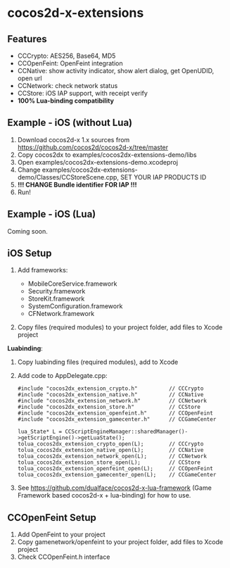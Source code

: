 # cocos2d-x-extensions

## Features

-   CCCrypto: AES256, Base64, MD5
-   CCOpenFeint: OpenFeint integration
-   CCNative: show activity indicator, show alert dialog, get OpenUDID, open url
-   CCNetwork: check network status
-   CCStore: iOS IAP support, with receipt verify
-   **100% Lua-binding compatibility**

## Example - iOS (without Lua)

1.  Download cocos2d-x 1.x sources from https://github.com/cocos2d/cocos2d-x/tree/master
2.  Copy cocos2dx to examples/cocos2dx-extensions-demo/libs
3.  Open examples/cocos2dx-extensions-demo.xcodeproj
4.  Change examples/cocos2dx-extensions-demo/Classes/CCStoreScene.cpp, SET YOUR IAP PRODUCTS ID
5.  **!!! CHANGE Bundle identifier FOR IAP !!!**
6.  Run!

## Example - iOS (Lua)

Coming soon.


## iOS Setup

1.  Add frameworks:
    -   MobileCoreService.framework
    -   Security.framework
    -   StoreKit.framework
    -   SystemConfiguration.framework
    -   CFNetwork.framework

2.  Copy files (required modules) to your project folder, add files to Xcode project


**Luabinding**:

1.  Copy luabinding files (required modules), add to Xcode
2.  Add code to AppDelegate.cpp:

        #include "cocos2dx_extension_crypto.h"          // CCCrypto
        #include "cocos2dx_extension_native.h"          // CCNative
        #include "cocos2dx_extension_network.h"         // CCNetwork
        #include "cocos2dx_extension_store.h"           // CCStore
        #include "cocos2dx_extension_openfeint.h"       // CCOpenFeint
        #include "cocos2dx_extension_gamecenter.h"      // CCGameCenter
    
        lua_State* L = CCScriptEngineManager::sharedManager()->getScriptEngine()->getLuaState();
        tolua_cocos2dx_extension_crypto_open(L);        // CCCrypto
        tolua_cocos2dx_extension_native_open(L);        // CCNative
        tolua_cocos2dx_extension_network_open(L);       // CCNetwork
        tolua_cocos2dx_extension_store_open(L);         // CCStore
        tolua_cocos2dx_extension_openfeint_open(L);     // CCOpenFeint
        tolua_cocos2dx_extension_gamecenter_open(L);    // CCGameCenter

3.  See https://github.com/dualface/cocos2d-x-lua-framework (Game Framework based cocos2d-x + lua-binding) for how to use.


## CCOpenFeint Setup

1.  Add OpenFeint to your project
2.  Copy gamenetwork/openfeint to your project folder, add files to Xcode project
3.  Check CCOpenFeint.h interface

